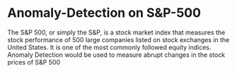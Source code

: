 # Anomaly-Detection on S&P-500
The S&amp;P 500, or simply the S&amp;P, is a stock market index that measures the stock performance of 500 large companies listed on stock exchanges in the United States. It is one of the most commonly followed equity indices. Anomaly Detection would be used to measure abrupt changes in the stock prices of S&amp;P 500

